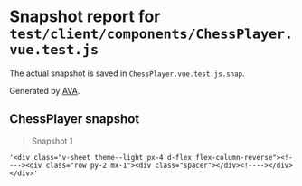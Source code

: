 # Snapshot report for `test/client/components/ChessPlayer.vue.test.js`

The actual snapshot is saved in `ChessPlayer.vue.test.js.snap`.

Generated by [AVA](https://ava.li).

## ChessPlayer snapshot

> Snapshot 1

    '<div class="v-sheet theme--light px-4 d-flex flex-column-reverse"><!----><div class="row py-2 mx-1"><div class="spacer"></div><!----></div></div>'
